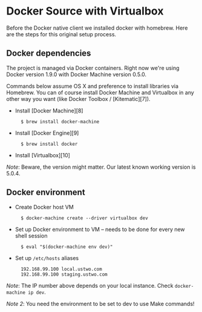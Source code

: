 # Docker Source with Virtualbox

Before the Docker native client we installed docker with homebrew.
Here are the steps for this original setup process.

## Docker dependencies

The project is managed via Docker containers. Right now we're using Docker
version 1.9.0 with Docker Machine version 0.5.0.

Commands below assume OS X and preference to install libraries via Homebrew.
You can of course install Docker Machine and Virtualbox in any other way
you want (like Docker Toolbox / [Kitematic][7]).

* Install [Docker Machine][8]

        $ brew install docker-machine

* Install [Docker Engine][9]

        $ brew install docker

* Install [Virtualbox][10]

*Note*: Beware, the version might matter. Our latest known working version is
5.0.4.

## Docker environment

* Create Docker host VM

        $ docker-machine create --driver virtualbox dev

* Set up Docker environment to VM – needs to be done for every new shell session

        $ eval "$(docker-machine env dev)"

* Set up `/etc/hosts` aliases

        192.168.99.100 local.ustwo.com
        192.168.99.100 staging.ustwo.com

*Note*: The IP number above depends on your local instance. Check
`docker-machine ip dev`.

*Note 2*: You need the environment to be set to dev to use Make commands!
